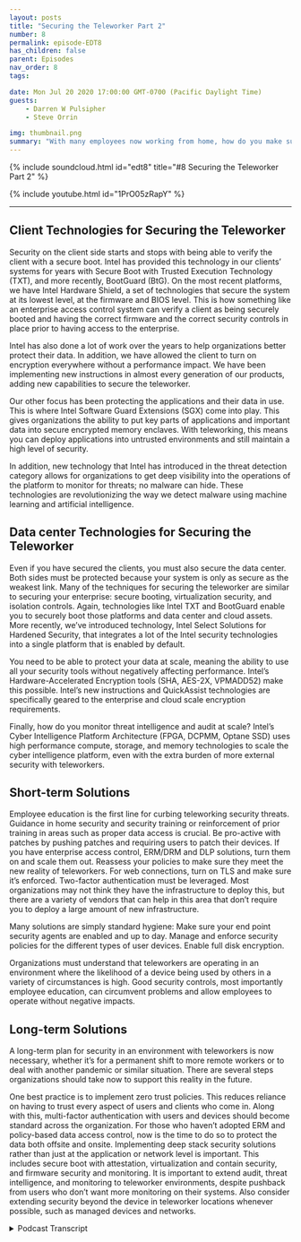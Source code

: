 ```yaml
---
layout: posts
title: "Securing the Teleworker Part 2"
number: 8
permalink: episode-EDT8
has_children: false
parent: Episodes
nav_order: 8
tags:

date: Mon Jul 20 2020 17:00:00 GMT-0700 (Pacific Daylight Time)
guests:
    - Darren W Pulsipher
    - Steve Orrin

img: thumbnail.png
summary: "With many employees now working from home, how do you make sure they are working securely yet still give them the flexibility they need to get their jobs done? In this episode, Darren and special Guest Steve Orrin, CTO of Intel Federal, discuss how to leverage Intel technology to effectively help secure the teleworker.  "
---
```


{% include soundcloud.html id="edt8" title="#8 Securing the Teleworker Part 2" %}

{% include youtube.html id="1PrO05zRapY" %}

---


## Client Technologies for Securing the Teleworker

Security on the client side starts and stops with being able to verify the client with a secure boot. Intel has provided this technology in our clients’ systems for years with Secure Boot with Trusted Execution Technology (TXT), and more recently, BootGuard (BtG). On the most recent platforms, we have Intel Hardware Shield, a set of technologies that secure the system at its lowest level, at the firmware and BIOS level. This is how something like an enterprise access control system can verify a client as being securely booted and having the correct firmware and the correct security controls in place prior to having access to the enterprise.

Intel has also done a lot of work over the years to help organizations better protect their data. In addition, we have allowed the client to turn on encryption everywhere without a performance impact. We have been implementing new instructions in almost every generation of our products, adding new capabilities to secure the teleworker.

Our other focus has been protecting the applications and their data in use. This is where Intel Software Guard Extensions (SGX) come into play. This gives organizations the ability to put key parts of applications and important data into secure encrypted memory enclaves. With teleworking, this means you can deploy applications into untrusted environments and still maintain a high level of security.

In addition, new technology that Intel has introduced in the threat detection category allows for organizations to get deep visibility into the operations of the platform to monitor for threats; no malware can hide. These technologies are revolutionizing the way we detect malware using machine learning and artificial intelligence.

## Data center Technologies for Securing the Teleworker

Even if you have secured the clients, you must also secure the data center. Both sides must be protected because your system is only as secure as the weakest link. Many of the techniques for securing the teleworker are similar to securing your enterprise: secure booting, virtualization security, and isolation controls. Again, technologies like Intel TXT and BootGuard enable you to securely boot those platforms and data center and cloud assets. More recently, we’ve introduced technology, Intel Select Solutions for Hardened Security, that integrates a lot of the Intel security technologies into a single platform that is enabled by default.

You need to be able to protect your data at scale, meaning the ability to use all your security tools without negatively affecting performance. Intel’s Hardware-Accelerated Encryption tools (SHA, AES-2X, VPMADD52) make this possible. Intel’s new instructions and QuickAssist technologies are specifically geared to the enterprise and cloud scale encryption requirements.

Finally, how do you monitor threat intelligence and audit at scale? Intel’s Cyber Intelligence Platform Architecture (FPGA, DCPMM, Optane SSD) uses high performance compute, storage, and memory technologies to scale the cyber intelligence platform, even with the extra burden of more external security with teleworkers.

## Short-term Solutions

Employee education is the first line for curbing teleworking security threats. Guidance in home security and security training or reinforcement of prior training in areas such as proper data access is crucial. Be pro-active with patches by pushing patches and requiring users to patch their devices. If you have enterprise access control, ERM/DRM and DLP solutions, turn them on and scale them out. Reassess your policies to make sure they meet the new reality of teleworkers. For web connections, turn on TLS and make sure it’s enforced. Two-factor authentication must be leveraged. Most organizations may not think they have the infrastructure to deploy this, but there are a variety of vendors that can help in this area that don’t require you to deploy a large amount of new infrastructure.

Many solutions are simply standard hygiene: Make sure your end point security agents are enabled and up to day. Manage and enforce security policies for the different types of user devices. Enable full disk encryption.

Organizations must understand that teleworkers are operating in an environment where the likelihood of a device being used by others in a variety of circumstances is high. Good security controls, most importantly employee education, can circumvent problems and allow employees to operate without negative impacts.

## Long-term Solutions

A long-term plan for security in an environment with teleworkers is now necessary, whether it’s for a permanent shift to more remote workers or to deal with another pandemic or similar situation. There are several steps organizations should take now to support this reality in the future.

One best practice is to implement zero trust policies. This reduces reliance on having to trust every aspect of users and clients who come in. Along with this, multi-factor authentication with users and devices should become standard across the organization. For those who haven’t adopted ERM and policy-based data access control, now is the time to do so to protect the data both offsite and onsite. Implementing deep stack security solutions rather than just at the application or network level is important. This includes secure boot with attestation, virtualization and contain security, and firmware security and monitoring. It is important to extend audit, threat intelligence, and monitoring to teleworker environments, despite pushback from users who don’t want more monitoring on their systems. Also consider extending security beyond the device in teleworker locations whenever possible, such as managed devices and networks.


<details>
<summary> Podcast Transcript </summary>

<p></p>

</details>
